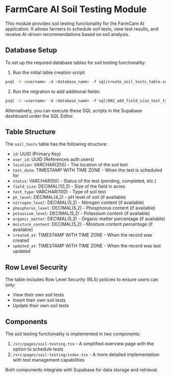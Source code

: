 # FarmCare AI Soil Testing Module

This module provides soil testing functionality for the FarmCare AI application. It allows farmers to schedule soil tests, view test results, and receive AI-driven recommendations based on soil analysis.

## Database Setup

To set up the required database tables for soil testing functionality:

1. Run the initial table creation script:

```bash
psql -U <username> -d <database_name> -f sql/create_soil_tests_table.sql
```

2. Run the migration to add additional fields:

```bash
psql -U <username> -d <database_name> -f sql/002_add_field_size_test_type_to_soil_tests.sql
```

Alternatively, you can execute these SQL scripts in the Supabase dashboard under the SQL Editor.

## Table Structure

The `soil_tests` table has the following structure:

- `id`: UUID (Primary Key)
- `user_id`: UUID (References auth.users)
- `location`: VARCHAR(255) - The location of the soil test
- `test_date`: TIMESTAMP WITH TIME ZONE - When the test is scheduled for
- `status`: VARCHAR(50) - Status of the test (pending, completed, etc.)
- `field_size`: DECIMAL(10,2) - Size of the field in acres 
- `test_type`: VARCHAR(100) - Type of soil test
- `ph_level`: DECIMAL(4,2) - pH level of soil (if available)
- `nitrogen_level`: DECIMAL(5,2) - Nitrogen content (if available)
- `phosphorus_level`: DECIMAL(5,2) - Phosphorus content (if available)
- `potassium_level`: DECIMAL(5,2) - Potassium content (if available)
- `organic_matter`: DECIMAL(5,2) - Organic matter percentage (if available)
- `moisture_content`: DECIMAL(5,2) - Moisture content percentage (if available)
- `created_at`: TIMESTAMP WITH TIME ZONE - When the record was created
- `updated_at`: TIMESTAMP WITH TIME ZONE - When the record was last updated

## Row Level Security

The table includes Row Level Security (RLS) policies to ensure users can only:

- View their own soil tests
- Insert their own soil tests
- Update their own soil tests

## Components

The soil testing functionality is implemented in two components:

1. `/src/pages/soil-testing.tsx` - A simplified overview page with the option to schedule tests
2. `/src/pages/soil-testing/index.tsx` - A more detailed implementation with test management capabilities

Both components integrate with Supabase for data storage and retrieval.
